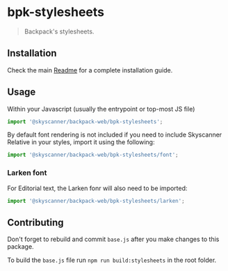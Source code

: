 # bpk-stylesheets

> Backpack's stylesheets.

## Installation

Check the main [Readme](https://github.com/skyscanner/backpack#usage) for a complete installation guide.

## Usage

Within your Javascript (usually the entrypoint or top-most JS file)

```js
import '@skyscanner/backpack-web/bpk-stylesheets';
```

By default font rendering is not included if you need to include Skyscanner Relative in your styles, import it using the following:

```js
import '@skyscanner/backpack-web/bpk-stylesheets/font';
```

### Larken font

For Editorial text, the Larken fonr will also need to be imported:

```js
import '@skyscanner/backpack-web/bpk-stylesheets/larken';
```

## Contributing

Don't forget to rebuild and commit `base.js` after you make changes to this package.

To build the `base.js` file run `npm run build:stylesheets` in the root folder.
